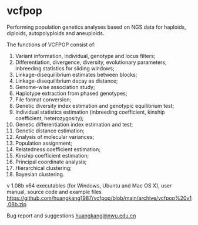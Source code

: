 # vcfpop
Performing population genetics analyses based on NGS data for haploids, diploids, autopolyploids and aneuploids.

The functions of VCFPOP consist of: 
1.	Variant information, individual, genotype and locus filters; 
2.	Differentiation, divergence, diversity, evolutionary parameters, inbreeding statistics for sliding windows; 
3.	Linkage-disequilibrium estimates between blocks; 
4.	Linkage-disequilibrium decay as distance; 
5.	Genome-wise association study; 
6.	Haplotype extraction from phased genotypes; 
7.	File format conversion; 
8.	Genetic diversity index estimation and genotypic equilibrium test; 
9.	Individual statistics estimation (inbreeding coefficient, kinship coefficient, heterozygosity); 
10.	Genetic differentiation index estimation and test; 
11.	Genetic distance estimation; 
12.	Analysis of molecular variances; 
13.	Population assignment; 
14.	Relatedness coefficient estimation; 
15.	Kinship coefficient estimation; 
16.	Principal coordinate analysis; 
17.	Hierarchical clustering; 
18.	Bayesian clustering. 

v 1.08b
x64 executables (for Windows, Ubuntu and Mac OS X), user manual, source code and example files
https://github.com/huangkang1987/vcfpop/blob/main/archive/vcfpop%20v1.08b.zip

Bug report and suggestions
huangkang@nwu.edu.cn

